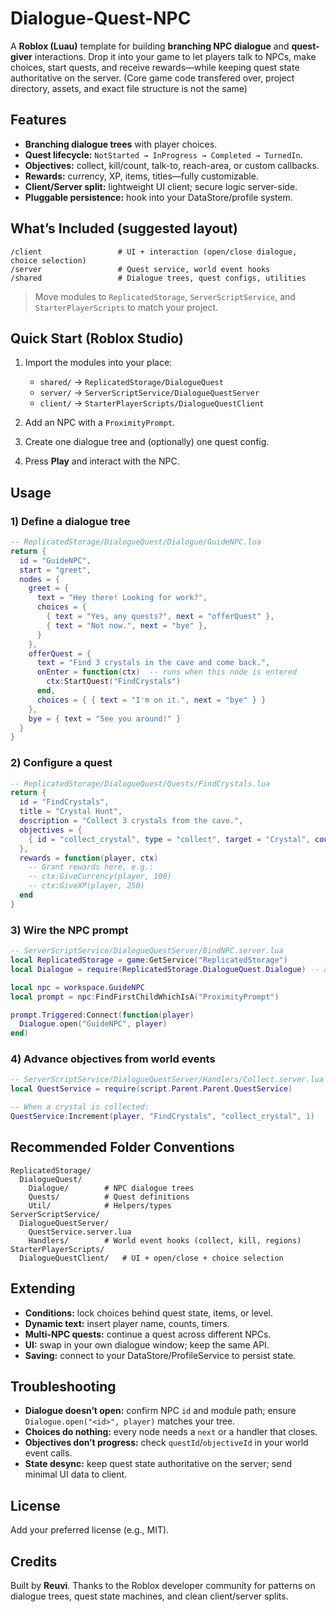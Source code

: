 # Dialogue-Quest-NPC

A **Roblox (Luau)** template for building **branching NPC dialogue** and **quest-giver** interactions. Drop it into your game to let players talk to NPCs, make choices, start quests, and receive rewards—while keeping quest state authoritative on the server.
(Core game code transfered over, project directory, assets, and exact file structure is not the same)
## Features

- **Branching dialogue trees** with player choices.
- **Quest lifecycle:** `NotStarted → InProgress → Completed → TurnedIn`.
- **Objectives:** collect, kill/count, talk-to, reach-area, or custom callbacks.
- **Rewards:** currency, XP, items, titles—fully customizable.
- **Client/Server split:** lightweight UI client; secure logic server-side.
- **Pluggable persistence:** hook into your DataStore/profile system.

## What’s Included (suggested layout)

```
/client                 # UI + interaction (open/close dialogue, choice selection)
/server                 # Quest service, world event hooks
/shared                 # Dialogue trees, quest configs, utilities
```

> Move modules to `ReplicatedStorage`, `ServerScriptService`, and `StarterPlayerScripts` to match your project.

## Quick Start (Roblox Studio)

1. Import the modules into your place:

   - `shared/` → `ReplicatedStorage/DialogueQuest`
   - `server/` → `ServerScriptService/DialogueQuestServer`
   - `client/` → `StarterPlayerScripts/DialogueQuestClient`

2. Add an NPC with a `ProximityPrompt`.
3. Create one dialogue tree and (optionally) one quest config.
4. Press **Play** and interact with the NPC.

## Usage

### 1) Define a dialogue tree

```lua
-- ReplicatedStorage/DialogueQuest/Dialogue/GuideNPC.lua
return {
  id = "GuideNPC",
  start = "greet",
  nodes = {
    greet = {
      text = "Hey there! Looking for work?",
      choices = {
        { text = "Yes, any quests?", next = "offerQuest" },
        { text = "Not now.", next = "bye" },
      }
    },
    offerQuest = {
      text = "Find 3 crystals in the cave and come back.",
      onEnter = function(ctx)  -- runs when this node is entered
        ctx:StartQuest("FindCrystals")
      end,
      choices = { { text = "I'm on it.", next = "bye" } }
    },
    bye = { text = "See you around!" }
  }
}
```

### 2) Configure a quest

```lua
-- ReplicatedStorage/DialogueQuest/Quests/FindCrystals.lua
return {
  id = "FindCrystals",
  title = "Crystal Hunt",
  description = "Collect 3 crystals from the cave.",
  objectives = {
    { id = "collect_crystal", type = "collect", target = "Crystal", count = 3 },
  },
  rewards = function(player, ctx)
    -- Grant rewards here, e.g.:
    -- ctx:GiveCurrency(player, 100)
    -- ctx:GiveXP(player, 250)
  end
}
```

### 3) Wire the NPC prompt

```lua
-- ServerScriptService/DialogueQuestServer/BindNPC.server.lua
local ReplicatedStorage = game:GetService("ReplicatedStorage")
local Dialogue = require(ReplicatedStorage.DialogueQuest.Dialogue) -- adjust path

local npc = workspace.GuideNPC
local prompt = npc:FindFirstChildWhichIsA("ProximityPrompt")

prompt.Triggered:Connect(function(player)
  Dialogue.open("GuideNPC", player)
end)
```

### 4) Advance objectives from world events

```lua
-- ServerScriptService/DialogueQuestServer/Handlers/Collect.server.lua
local QuestService = require(script.Parent.Parent.QuestService)

-- When a crystal is collected:
QuestService:Increment(player, "FindCrystals", "collect_crystal", 1)
```

## Recommended Folder Conventions

```
ReplicatedStorage/
  DialogueQuest/
    Dialogue/        # NPC dialogue trees
    Quests/          # Quest definitions
    Util/            # Helpers/types
ServerScriptService/
  DialogueQuestServer/
    QuestService.server.lua
    Handlers/        # World event hooks (collect, kill, regions)
StarterPlayerScripts/
  DialogueQuestClient/   # UI + open/close + choice selection
```

## Extending

- **Conditions:** lock choices behind quest state, items, or level.
- **Dynamic text:** insert player name, counts, timers.
- **Multi-NPC quests:** continue a quest across different NPCs.
- **UI:** swap in your own dialogue window; keep the same API.
- **Saving:** connect to your DataStore/ProfileService to persist state.

## Troubleshooting

- **Dialogue doesn’t open:** confirm NPC `id` and module path; ensure `Dialogue.open("<id>", player)` matches your tree.
- **Choices do nothing:** every node needs a `next` or a handler that closes.
- **Objectives don’t progress:** check `questId`/`objectiveId` in your world event calls.
- **State desync:** keep quest state authoritative on the server; send minimal UI data to client.

## License

Add your preferred license (e.g., MIT).

## Credits

Built by **Reuvi**. Thanks to the Roblox developer community for patterns on dialogue trees, quest state machines, and clean client/server splits.
